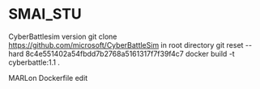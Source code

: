# SMAI_STU

CyberBattlesim version
git clone https://github.com/microsoft/CyberBattleSim
in root directory
git reset --hard 8c4e551402a54fbdd7b2768a5161317f7f39f4c7
docker build -t cyberbattle:1.1 .

MARLon Dockerfile edit
